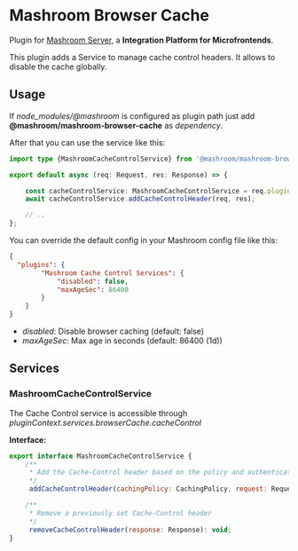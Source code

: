 
# Mashroom Browser Cache

Plugin for [Mashroom Server](https://www.mashroom-server.com), a **Integration Platform for Microfrontends**.

This plugin adds a Service to manage cache control headers. It allows to disable the cache globally.

## Usage

If *node_modules/@mashroom* is configured as plugin path just add **@mashroom/mashroom-browser-cache** as *dependency*.

After that you can use the service like this:

```ts
import type {MashroomCacheControlService} from '@mashroom/mashroom-browser-cache/type-definitions';

export default async (req: Request, res: Response) => {

    const cacheControlService: MashroomCacheControlService = req.pluginContext.services.browserCache.cacheControl;
    await cacheControlService.addCacheControlHeader(req, res);

    // ..
};
```

You can override the default config in your Mashroom config file like this:

```json
{
  "plugins": {
        "Mashroom Cache Control Services": {
            "disabled": false,
            "maxAgeSec": 86400
        }
    }
}
```
 * _disabled_: Disable browser caching (default: false)
 * _maxAgeSec_: Max age in seconds (default: 86400 (1d))

## Services

### MashroomCacheControlService

The Cache Control service is accessible through _pluginContext.services.browserCache.cacheControl_

**Interface:**

```js
export interface MashroomCacheControlService {
    /**
     * Add the Cache-Control header based on the policy and authentication status.
     */
     addCacheControlHeader(cachingPolicy: CachingPolicy, request: Request, response: Response): void;

    /**
     * Remove a previously set Cache-Control header
     */
     removeCacheControlHeader(response: Response): void;
}
```

